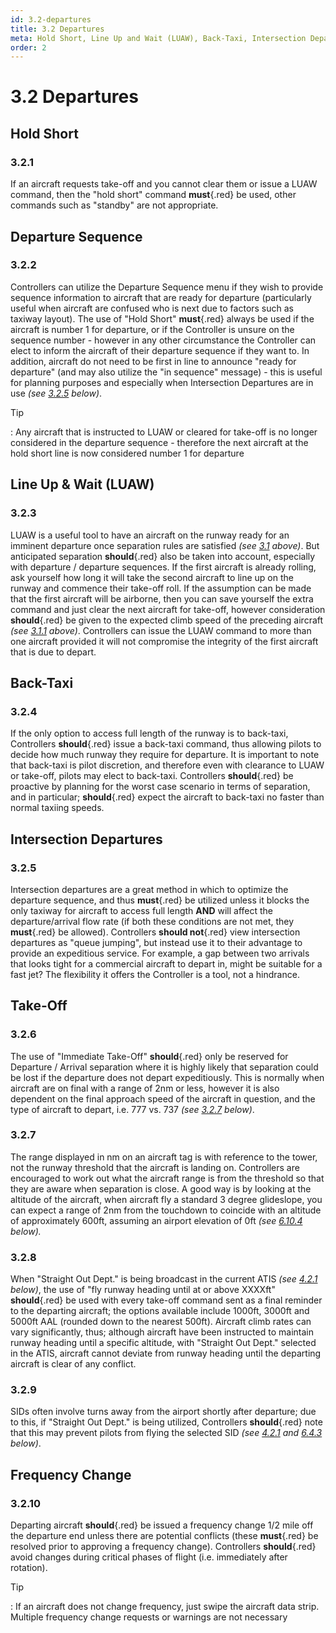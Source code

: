 ```yaml
---
id: 3.2-departures
title: 3.2 Departures
meta: Hold Short, Line Up and Wait (LUAW), Back-Taxi, Intersection Departures and Take-Off rules when operating a tower facility within Infinite Flight.
order: 2
---
```


# 3.2  Departures

 

## Hold Short

### 3.2.1    

If an aircraft requests take-off and you cannot clear them or issue a LUAW command, then the "hold short" command **must**{.red} be used, other commands such as "standby" are not appropriate.



## Departure Sequence 

### 3.2.2

Controllers can utilize the Departure Sequence menu if they wish to provide sequence information to aircraft that are ready for departure (particularly useful when aircraft are confused who is next due to factors such as taxiway layout). The use of "Hold Short" **must**{.red} always be used if the aircraft is number 1 for departure, or if the Controller is unsure on the sequence number - however in any other circumstance the Controller can elect to inform the aircraft of their departure sequence if they want to. In addition, aircraft do not need to be first in line to announce "ready for departure" (and may also utilize the "in sequence" message) - this is useful for planning purposes and especially when Intersection Departures are in use *(see [3.2.5](/guide/atc-manual/3.-tower/3.2-departures#3.2.5) below)*.



Tip

: Any aircraft that is instructed to LUAW or cleared for take-off is no longer considered in the departure sequence - therefore the next aircraft at the hold short line is now considered number 1 for departure



## Line Up & Wait (LUAW)

### 3.2.3    

LUAW is a useful tool to have an aircraft on the runway ready for an imminent departure once separation rules are satisfied *(see [3.1](/guide/atc-manual/3.-tower/3.1-separation#3.1-separation) above)*. But anticipated separation **should**{.red} also be taken into account, especially with departure / departure sequences. If the first aircraft is already rolling, ask yourself how long it will take the second aircraft to line up on the runway and commence their take-off roll. If the assumption can be made that the first aircraft will be airborne, then you can save yourself the extra command and just clear the next aircraft for take-off, however consideration **should**{.red} be given to the expected climb speed of the preceding aircraft *(see [3.1.1](/guide/atc-manual/3.-tower/3.1-separation#3.1.1) above)*. Controllers can issue the LUAW command to more than one aircraft provided it will not compromise the integrity of the first aircraft that is due to depart.



## Back-Taxi

### 3.2.4    

If the only option to access full length of the runway is to back-taxi, Controllers **should**{.red} issue a back-taxi command, thus allowing pilots to decide how much runway they require for departure. It is important to note that back-taxi is pilot discretion, and therefore even with clearance to LUAW or take-off, pilots may elect to back-taxi. Controllers **should**{.red} be proactive by planning for the worst case scenario in terms of separation, and in particular; **should**{.red} expect the aircraft to back-taxi no faster than normal taxiing speeds. 



## Intersection Departures

### 3.2.5    

Intersection departures are a great method in which to optimize the departure sequence, and thus **must**{.red} be utilized unless it blocks the only taxiway for aircraft to access full length **AND** will affect the departure/arrival flow rate (if both these conditions are not met, they **must**{.red} be allowed). Controllers **should not**{.red} view intersection departures as "queue jumping", but instead use it to their advantage to provide an expeditious service. For example, a gap between two arrivals that looks tight for a commercial aircraft to depart in, might be suitable for a fast jet? The flexibility it offers the Controller is a tool, not a hindrance.



## Take-Off

### 3.2.6    

The use of "Immediate Take-Off" **should**{.red} only be reserved for Departure / Arrival separation where it is highly likely that separation could be lost if the departure does not depart expeditiously. This is normally when aircraft are on final with a range of 2nm or less, however it is also dependent on the final approach speed of the aircraft in question, and the type of aircraft to depart, i.e. 777 vs. 737 *(see [3.2.7](/guide/atc-manual/3.-tower/3.2-departures#3.2.7) below)*.



### 3.2.7    

The range displayed in nm on an aircraft tag is with reference to the tower, not the runway threshold that the aircraft is landing on. Controllers are encouraged to work out what the aircraft range is from the threshold so that they are aware when separation is close. A good way is by looking at the altitude of the aircraft, when aircraft fly a standard 3 degree glideslope, you can expect a range of 2nm from the touchdown to coincide with an altitude of approximately 600ft, assuming an airport elevation of 0ft *(see [6.10.4](/guide/atc-manual/6.-radar/6.10-instrument-landing-system-(ils)-approach#6.10.4) below).*



### 3.2.8    

When "Straight Out Dept." is being broadcast in the current ATIS *(see [4.2.1](/guide/atc-manual/4.-atis/4.2-remarks-and-notams#4.2.1) below)*, the use of "fly runway heading until at or above XXXXft" **should**{.red} be used with every take-off command sent as a final reminder to the departing aircraft; the options available include 1000ft, 3000ft and 5000ft AAL (rounded down to the nearest 500ft). Aircraft climb rates can vary significantly, thus; although aircraft have been instructed to maintain runway heading until a specific altitude, with "Straight Out Dept." selected in the ATIS, aircraft cannot deviate from runway heading until the departing aircraft is clear of any conflict.



### 3.2.9 

SIDs often involve turns away from the airport shortly after departure; due to this, if "Straight Out Dept." is being utilized, Controllers **should**{.red} note that this may prevent pilots from flying the selected SID *(see [4.2.1](/guide/atc-manual/4.-atis/4.2-remarks-and-notams#4.2.1) and [6.4.3](/guide/atc-manual/6.-radar/6.4-departure-check-in#6.4.3) below)*.



## Frequency Change

### 3.2.10

Departing aircraft **should**{.red} be issued a frequency change 1/2 mile off the departure end unless there are potential conflicts (these **must**{.red} be resolved prior to approving a frequency change). Controllers **should**{.red} avoid changes during critical phases of flight (i.e. immediately after rotation).



Tip

: If an aircraft does not change frequency, just swipe the aircraft data strip. Multiple frequency change requests or warnings are not necessary
